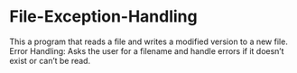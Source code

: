 # File-Exception-Handling

This a program that reads a file and writes a modified version to a new file.
Error Handling: Asks the user for a filename and handle errors if it doesn’t exist or can’t be read.
